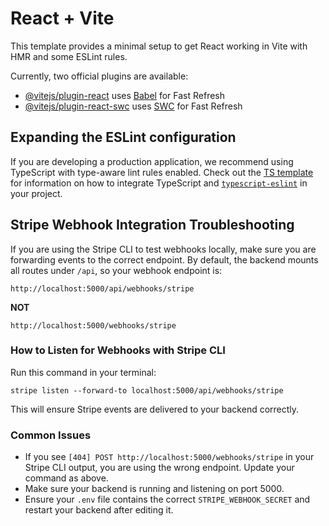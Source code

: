# React + Vite

This template provides a minimal setup to get React working in Vite with HMR and some ESLint rules.

Currently, two official plugins are available:

- [@vitejs/plugin-react](https://github.com/vitejs/vite-plugin-react/blob/main/packages/plugin-react) uses [Babel](https://babeljs.io/) for Fast Refresh
- [@vitejs/plugin-react-swc](https://github.com/vitejs/vite-plugin-react/blob/main/packages/plugin-react-swc) uses [SWC](https://swc.rs/) for Fast Refresh

## Expanding the ESLint configuration

If you are developing a production application, we recommend using TypeScript with type-aware lint rules enabled. Check out the [TS template](https://github.com/vitejs/vite/tree/main/packages/create-vite/template-react-ts) for information on how to integrate TypeScript and [`typescript-eslint`](https://typescript-eslint.io) in your project.

## Stripe Webhook Integration Troubleshooting

If you are using the Stripe CLI to test webhooks locally, make sure you are forwarding events to the correct endpoint. By default, the backend mounts all routes under `/api`, so your webhook endpoint is:

```
http://localhost:5000/api/webhooks/stripe
```

**NOT**
```
http://localhost:5000/webhooks/stripe
```

### How to Listen for Webhooks with Stripe CLI

Run this command in your terminal:

```
stripe listen --forward-to localhost:5000/api/webhooks/stripe
```

This will ensure Stripe events are delivered to your backend correctly.

### Common Issues
- If you see `[404] POST http://localhost:5000/webhooks/stripe` in your Stripe CLI output, you are using the wrong endpoint. Update your command as above.
- Make sure your backend is running and listening on port 5000.
- Ensure your `.env` file contains the correct `STRIPE_WEBHOOK_SECRET` and restart your backend after editing it.
